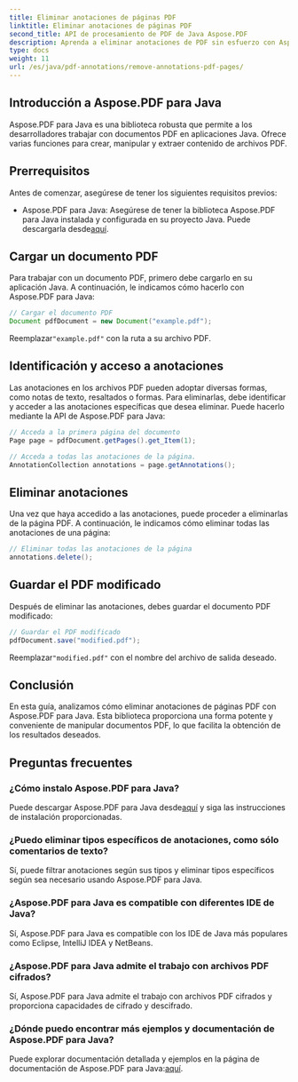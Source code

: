 ```yaml
---
title: Eliminar anotaciones de páginas PDF
linktitle: Eliminar anotaciones de páginas PDF
second_title: API de procesamiento de PDF de Java Aspose.PDF
description: Aprenda a eliminar anotaciones de PDF sin esfuerzo con Aspose.PDF para Java. Guía paso a paso y código incluidos.
type: docs
weight: 11
url: /es/java/pdf-annotations/remove-annotations-pdf-pages/
---
```


## Introducción a Aspose.PDF para Java

Aspose.PDF para Java es una biblioteca robusta que permite a los desarrolladores trabajar con documentos PDF en aplicaciones Java. Ofrece varias funciones para crear, manipular y extraer contenido de archivos PDF.

## Prerrequisitos

Antes de comenzar, asegúrese de tener los siguientes requisitos previos:

-  Aspose.PDF para Java: Asegúrese de tener la biblioteca Aspose.PDF para Java instalada y configurada en su proyecto Java. Puede descargarla desde[aquí](https://releases.aspose.com/pdf/java/).

## Cargar un documento PDF

Para trabajar con un documento PDF, primero debe cargarlo en su aplicación Java. A continuación, le indicamos cómo hacerlo con Aspose.PDF para Java:

```java
// Cargar el documento PDF
Document pdfDocument = new Document("example.pdf");
```

 Reemplazar`"example.pdf"` con la ruta a su archivo PDF.


## Identificación y acceso a anotaciones

Las anotaciones en los archivos PDF pueden adoptar diversas formas, como notas de texto, resaltados o formas. Para eliminarlas, debe identificar y acceder a las anotaciones específicas que desea eliminar. Puede hacerlo mediante la API de Aspose.PDF para Java:

```java
// Acceda a la primera página del documento
Page page = pdfDocument.getPages().get_Item(1);

// Acceda a todas las anotaciones de la página.
AnnotationCollection annotations = page.getAnnotations();
```

## Eliminar anotaciones

Una vez que haya accedido a las anotaciones, puede proceder a eliminarlas de la página PDF. A continuación, le indicamos cómo eliminar todas las anotaciones de una página:

```java
// Eliminar todas las anotaciones de la página
annotations.delete();
```

## Guardar el PDF modificado

Después de eliminar las anotaciones, debes guardar el documento PDF modificado:

```java
// Guardar el PDF modificado
pdfDocument.save("modified.pdf");
```

 Reemplazar`"modified.pdf"` con el nombre del archivo de salida deseado.

## Conclusión

En esta guía, analizamos cómo eliminar anotaciones de páginas PDF con Aspose.PDF para Java. Esta biblioteca proporciona una forma potente y conveniente de manipular documentos PDF, lo que facilita la obtención de los resultados deseados.

## Preguntas frecuentes

### ¿Cómo instalo Aspose.PDF para Java?

 Puede descargar Aspose.PDF para Java desde[aquí](https://releases.aspose.com/pdf/java/) y siga las instrucciones de instalación proporcionadas.

### ¿Puedo eliminar tipos específicos de anotaciones, como sólo comentarios de texto?

Sí, puede filtrar anotaciones según sus tipos y eliminar tipos específicos según sea necesario usando Aspose.PDF para Java.

### ¿Aspose.PDF para Java es compatible con diferentes IDE de Java?

Sí, Aspose.PDF para Java es compatible con los IDE de Java más populares como Eclipse, IntelliJ IDEA y NetBeans.

### ¿Aspose.PDF para Java admite el trabajo con archivos PDF cifrados?

Sí, Aspose.PDF para Java admite el trabajo con archivos PDF cifrados y proporciona capacidades de cifrado y descifrado.

### ¿Dónde puedo encontrar más ejemplos y documentación de Aspose.PDF para Java?

 Puede explorar documentación detallada y ejemplos en la página de documentación de Aspose.PDF para Java:[aquí](https://reference.aspose.com/pdf/java/).